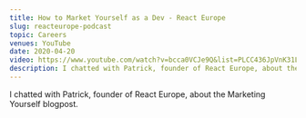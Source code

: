 ```yaml
---
title: How to Market Yourself as a Dev - React Europe
slug: reacteurope-podcast
topic: Careers
venues: YouTube
date: 2020-04-20
video: https://www.youtube.com/watch?v=bcca0VCJe9Q&list=PLCC436JpVnK31LZG2cNINhlEQ1KTm39BR&index=15
description: I chatted with Patrick, founder of React Europe, about the Marketing Yourself blogpost.
---
```


I chatted with Patrick, founder of React Europe, about the Marketing Yourself blogpost.
